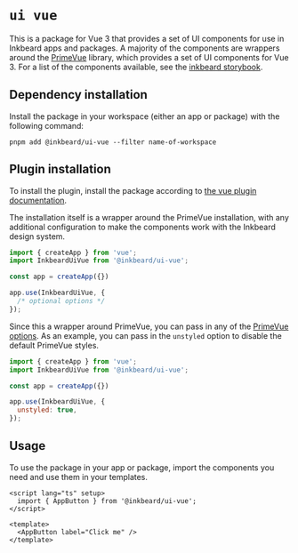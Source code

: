 # `ui vue`
This is a package for Vue 3 that provides a set of UI components for use in Inkbeard apps and packages. A majority of the components are wrappers around the [PrimeVue](https://primefaces.org/primevue/) library, which provides a set of UI components for Vue 3. For a list of the components available, see the [inkbeard storybook](http://localhost:6006/).

## Dependency installation
Install the package in your workspace (either an app or package) with the following command:

```
pnpm add @inkbeard/ui-vue --filter name-of-workspace
```

## Plugin installation
To install the plugin, install the package according to [the vue plugin documentation](https://vuejs.org/guide/reusability/plugins.html#introduction).

The installation itself is a wrapper around the PrimeVue installation, with any additional configuration to make the components work with the Inkbeard design system.

```javascript
import { createApp } from 'vue';
import InkbeardUiVue from '@inkbeard/ui-vue';

const app = createApp({})

app.use(InkbeardUiVue, {
  /* optional options */
});
```

Since this a wrapper around PrimeVue, you can pass in any of the [PrimeVue options](https://primevue.org/configuration/). As an example, you can pass in the `unstyled` option to disable the default PrimeVue styles.

```javascript
import { createApp } from 'vue';
import InkbeardUiVue from '@inkbeard/ui-vue';

const app = createApp({})

app.use(InkbeardUiVue, {
  unstyled: true,
});
```

## Usage
To use the package in your app or package, import the components you need and use them in your templates.

```vue
<script lang="ts" setup>
  import { AppButton } from '@inkbeard/ui-vue';
</script>

<template>
  <AppButton label="Click me" />
</template>
```